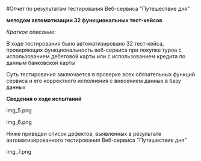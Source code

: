 #Отчет по результатам тестирования Веб-сервиса "Путешествие дня"

**методом автоматизации 32 функциональных тест-кейсов**

*Краткое описание:*

В ходе тестирования было автоматизировано 32 тест-кейса, проверяющих функциональность 
веб-сервиса при покупке туров с использованием дебетовой карты или с использованием 
кредита по данным банковской карты

Суть тестирования заключается в проверке всех обязательных функций сервиса и его 
корректного исполнения с внесением данных в базу данных

**Сведения о ходе испытаний**

img_5.png

img_6.png

Ниже приведен список дефектов, выявленных в результате автоматизированного тестирования
Веб-сервиса "Путешествие дня"

img_7.png
